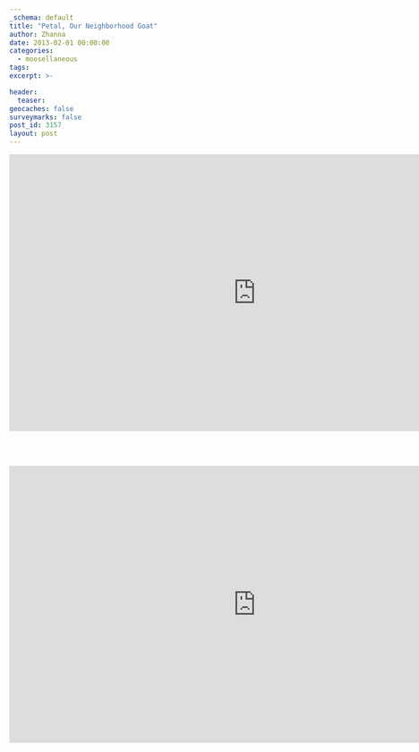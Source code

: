 ```yaml
---
_schema: default
title: "Petal, Our Neighborhood Goat"
author: Zhanna
date: 2013-02-01 00:00:00
categories:
  - moosellaneous
tags:
excerpt: >-

header:
  teaser:
geocaches: false
surveymarks: false
post_id: 3157
layout: post 
---
```


<div class="embed-youtube">
  <iframe width="880" height="495" src="https://www.youtube.com/embed/tn9NauC4tG8?rel=0" title="YouTube video player" frameborder="0" allow="accelerometer; autoplay; clipboard-write; encrypted-media; gyroscope; picture-in-picture" allowfullscreen></iframe>
</div>

<br><br>

<div class="embed-youtube">
  <iframe width="880" height="495" src="https://www.youtube.com/embed/4GNw3fzcreE?rel=0" title="YouTube video player" frameborder="0" allow="accelerometer; autoplay; clipboard-write; encrypted-media; gyroscope; picture-in-picture" allowfullscreen></iframe>
</div>